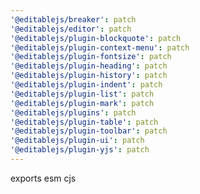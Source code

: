 ```yaml
---
'@editablejs/breaker': patch
'@editablejs/editor': patch
'@editablejs/plugin-blockquote': patch
'@editablejs/plugin-context-menu': patch
'@editablejs/plugin-fontsize': patch
'@editablejs/plugin-heading': patch
'@editablejs/plugin-history': patch
'@editablejs/plugin-indent': patch
'@editablejs/plugin-list': patch
'@editablejs/plugin-mark': patch
'@editablejs/plugins': patch
'@editablejs/plugin-table': patch
'@editablejs/plugin-toolbar': patch
'@editablejs/plugin-ui': patch
'@editablejs/plugin-yjs': patch
---
```


exports esm cjs
